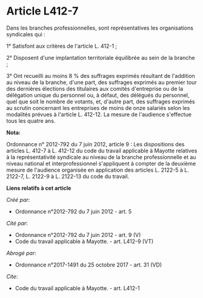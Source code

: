 # Article L412-7

Dans les branches professionnelles, sont représentatives les organisations syndicales qui : 

1° Satisfont aux critères de l'article L. 412-1 ; 

2° Disposent d'une implantation territoriale équilibrée au sein de la branche ; 

3° Ont recueilli au moins 8 % des suffrages exprimés résultant de l'addition au niveau de la branche, d'une part, des
suffrages exprimés au premier tour des dernières élections des titulaires aux comités d'entreprise ou de la délégation unique
du personnel ou, à défaut, des délégués du personnel, quel que soit le nombre de votants, et, d'autre part, des suffrages
exprimés au scrutin concernant les entreprises de moins de onze salariés selon les modalités prévues à l'article L. 412-12.
La mesure de l'audience s'effectue tous les quatre ans.

**Nota:**

Ordonnance n° 2012-792 du 7 juin 2012, article 9 : Les dispositions des articles L. 412-7 à L. 412-12 du code du travail
applicable à Mayotte relatives à la représentativité syndicale au niveau de la branche professionnelle et au niveau national
et interprofessionnel s'appliquent à compter de la deuxième mesure de l'audience organisée en application des articles L.
2122-5 à L. 2122-7, L. 2122-9 à L. 2122-13 du code du travail.

**Liens relatifs à cet article**

_Créé par_:

  - Ordonnance n°2012-792 du 7 juin 2012 - art. 5

_Cité par_:

  - Ordonnance n°2012-792 du 7 juin 2012 - art. 9 (V)
  - Code du travail applicable à Mayotte. - art. L412-9 (VT)

_Abrogé par_:

  - Ordonnance n°2017-1491 du 25 octobre 2017 - art. 31 (VD)

_Cite_:

  - Code du travail applicable à Mayotte. - art. L412-1
